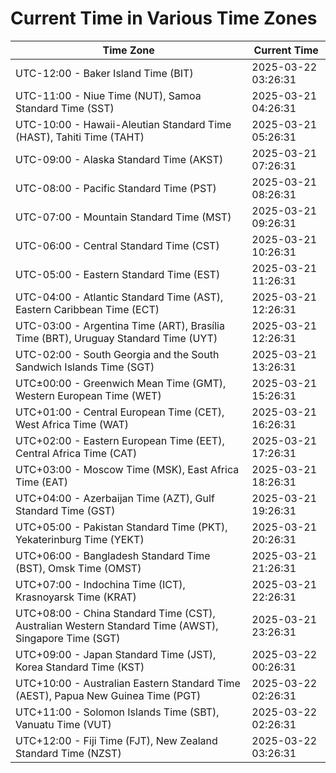 # Current Time in Various Time Zones

| Time Zone | Current Time |
|-----------|--------------|
| UTC-12:00 - Baker Island Time (BIT) | 2025-03-22 03:26:31 |
| UTC-11:00 - Niue Time (NUT), Samoa Standard Time (SST) | 2025-03-21 04:26:31 |
| UTC-10:00 - Hawaii-Aleutian Standard Time (HAST), Tahiti Time (TAHT) | 2025-03-21 05:26:31 |
| UTC-09:00 - Alaska Standard Time (AKST) | 2025-03-21 07:26:31 |
| UTC-08:00 - Pacific Standard Time (PST) | 2025-03-21 08:26:31 |
| UTC-07:00 - Mountain Standard Time (MST) | 2025-03-21 09:26:31 |
| UTC-06:00 - Central Standard Time (CST) | 2025-03-21 10:26:31 |
| UTC-05:00 - Eastern Standard Time (EST) | 2025-03-21 11:26:31 |
| UTC-04:00 - Atlantic Standard Time (AST), Eastern Caribbean Time (ECT) | 2025-03-21 12:26:31 |
| UTC-03:00 - Argentina Time (ART), Brasília Time (BRT), Uruguay Standard Time (UYT) | 2025-03-21 12:26:31 |
| UTC-02:00 - South Georgia and the South Sandwich Islands Time (SGT) | 2025-03-21 13:26:31 |
| UTC±00:00 - Greenwich Mean Time (GMT), Western European Time (WET) | 2025-03-21 15:26:31 |
| UTC+01:00 - Central European Time (CET), West Africa Time (WAT) | 2025-03-21 16:26:31 |
| UTC+02:00 - Eastern European Time (EET), Central Africa Time (CAT) | 2025-03-21 17:26:31 |
| UTC+03:00 - Moscow Time (MSK), East Africa Time (EAT) | 2025-03-21 18:26:31 |
| UTC+04:00 - Azerbaijan Time (AZT), Gulf Standard Time (GST) | 2025-03-21 19:26:31 |
| UTC+05:00 - Pakistan Standard Time (PKT), Yekaterinburg Time (YEKT) | 2025-03-21 20:26:31 |
| UTC+06:00 - Bangladesh Standard Time (BST), Omsk Time (OMST) | 2025-03-21 21:26:31 |
| UTC+07:00 - Indochina Time (ICT), Krasnoyarsk Time (KRAT) | 2025-03-21 22:26:31 |
| UTC+08:00 - China Standard Time (CST), Australian Western Standard Time (AWST), Singapore Time (SGT) | 2025-03-21 23:26:31 |
| UTC+09:00 - Japan Standard Time (JST), Korea Standard Time (KST) | 2025-03-22 00:26:31 |
| UTC+10:00 - Australian Eastern Standard Time (AEST), Papua New Guinea Time (PGT) | 2025-03-22 02:26:31 |
| UTC+11:00 - Solomon Islands Time (SBT), Vanuatu Time (VUT) | 2025-03-22 02:26:31 |
| UTC+12:00 - Fiji Time (FJT), New Zealand Standard Time (NZST) | 2025-03-22 03:26:31 |
